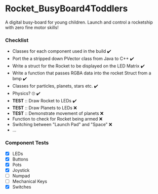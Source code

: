 # Rocket_BusyBoard4Toddlers
A digital busy-board for young children. Launch and control a rocketship with zero fine motor skills!

### Checklist

- Classes for each component used in the build :heavy_check_mark:
- Port the a stripped down PVector class from Java to C++ :heavy_check_mark:
- Write a struct for the Rocket to be displayed on the LED Matrix :heavy_check_mark:
- Write a function that passes RGBA data into the rocket Struct from a bmp :heavy_check_mark:
- Classes for particles, planets, stars etc. :heavy_check_mark:
- Physics? :roll_eyes: :heavy_check_mark:
- **TEST** :: Draw Rocket to LEDs :heavy_check_mark:
- **TEST** :: Draw Planets to LEDs :x:
- **TEST** :: Demonstrate movement of planets :x:
- Function to check for Rocket being armed :x:
- Switching between "Launch Pad" and "Space" :x:
- ...

### Component Tests

- [x] LEDs
- [x] Buttons
- [x] Pots
- [x] Joystick
- [ ] Numpad
- [ ] Mechanical Keys
- [x] Switches 
